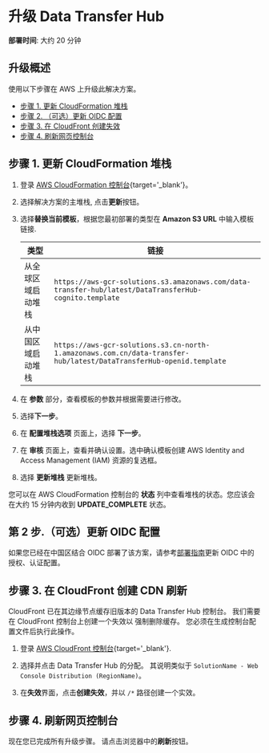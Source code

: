 # 升级 Data Transfer Hub
**部署时间**: 大约 20 分钟

## 升级概述

使用以下步骤在 AWS 上升级此解决方案。

* [步骤 1. 更新 CloudFormation 堆栈](#1)
* [步骤 2. （可选）更新 OIDC 配置](#oidc-update)
* [步骤 3. 在 CloudFront 创建失效](#3-cloudfront)
* [步骤 4. 刷新网页控制台](#4)

## 步骤 1. 更新 CloudFormation 堆栈

1. 登录 [AWS CloudFormation 控制台](https://console.aws.amazon.com/cloudformation/){target='_blank'}。

2. 选择解决方案的主堆栈, 点击**更新**按钮。

3. 选择**替换当前模板**，根据您最初部署的类型在 **Amazon S3 URL** 中输入模板链接.

    | 类型                                            | 链接                                                         |
    | ----------------------------------------------| -------------------------------------------- |
    | 从全球区域启动堆栈       | `https://aws-gcr-solutions.s3.amazonaws.com/data-transfer-hub/latest/DataTransferHub-cognito.template` |
    | 从中国区域启动堆栈 | `https://aws-gcr-solutions.s3.cn-north-1.amazonaws.com.cn/data-transfer-hub/latest/DataTransferHub-openid.template` |

4. 在 **参数** 部分，查看模板的参数并根据需要进行修改。

5. 选择**下一步**。

6. 在 **配置堆栈选项** 页面上，选择 **下一步**。

7. 在 **审核** 页面上，查看并确认设置。选中确认模板创建 AWS Identity and Access Management (IAM) 资源的复选框。

8. 选择 **更新堆栈** 更新堆栈。

您可以在 AWS CloudFormation 控制台的 **状态** 列中查看堆栈的状态。您应该会在大约 15 分钟内收到 **UPDATE_COMPLETE** 状态。

## 第 2 步.（可选）更新 OIDC 配置 <a name="oidc-update"></a>

如果您已经在中国区结合 OIDC 部署了该方案，请参考[部署指南](../deployment/#1oidc)更新 OIDC 中的授权、认证配置。


## 步骤 3. 在 CloudFront 创建 CDN 刷新

CloudFront 已在其边缘节点缓存旧版本的 Data Transfer Hub 控制台。 我们需要在 CloudFront 控制台上创建一个失效以
强制删除缓存。 您必须在生成控制台配置文件后执行此操作。

1. 登录 [AWS CloudFront 控制台](https://console.aws.amazon.com/cloudfront/){target='_blank'}.

2. 选择并点击 Data Transfer Hub 的分配。 其说明类似于 `SolutionName - Web Console Distribution (RegionName)`。

3. 在**失效**界面，点击**创建失效**，并以 `/*` 路径创建一个实效。

## 步骤 4. 刷新网页控制台

现在您已完成所有升级步骤。 请点击浏览器中的**刷新**按钮。